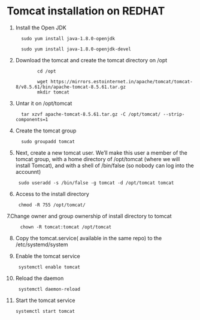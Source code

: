 # Tomcat installation on REDHAT
1. Install the Open JDK

         sudo yum install java-1.8.0-openjdk

         sudo yum install java-1.8.0-openjdk-devel

2. Download the tomcat and create the tomcat directory  on /opt
                  
               cd /opt

               wget https://mirrors.estointernet.in/apache/tomcat/tomcat-8/v8.5.61/bin/apache-tomcat-8.5.61.tar.gz
               mkdir tomcat

3. Untar it on /opt/tomcat

         tar xzvf apache-tomcat-8.5.61.tar.gz -C /opt/tomcat/ --strip-components=1
 
 4. Create the tomcat group
 
          sudo groupadd tomcat
 
 5. Next, create a new tomcat user. We’ll make this user a member of the tomcat group, with a home directory of /opt/tomcat (where we will install Tomcat), and with a shell of /bin/false (so nobody can log into the accounnt)
 
         sudo useradd -s /bin/false -g tomcat -d /opt/tomcat tomcat
 
 6. Access to the install directory
 
         chmod -R 755 /opt/tomcat/
 
 7.Change  owner and group  ownership of install directory to tomcat

         chown -R tomcat:tomcat /opt/tomcat
 
 8. Copy the tomcat.service( available in the same repo) to the /etc/systemd/system
 
 9. Enable the tomcat service
 
         systemctl enable tomcat
 
 10. Reload the daemon
 
          systemctl daemon-reload
 
 11. Start the tomcat service
 
         systemctl start tomcat
 
